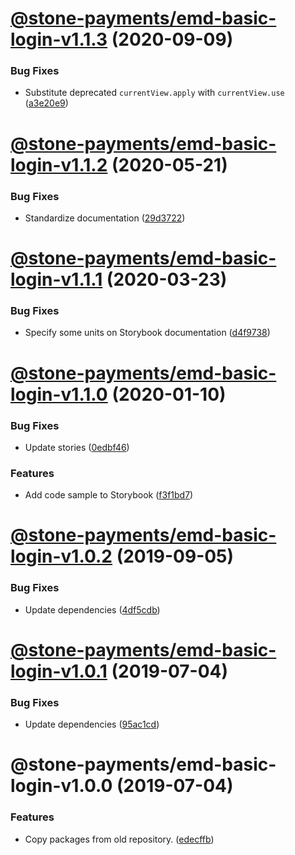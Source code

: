 # [@stone-payments/emd-basic-login-v1.1.3](https://github.com/stone-payments/emerald-web-framework/compare/@stone-payments/emd-basic-login-v1.1.2...@stone-payments/emd-basic-login-v1.1.3) (2020-09-09)


### Bug Fixes

* Substitute deprecated `currentView.apply` with `currentView.use` ([a3e20e9](https://github.com/stone-payments/emerald-web-framework/commit/a3e20e9ebbf3fc2935d538aabf3eb254912c16a0))

# [@stone-payments/emd-basic-login-v1.1.2](https://github.com/stone-payments/emerald-web-framework/compare/@stone-payments/emd-basic-login-v1.1.1...@stone-payments/emd-basic-login-v1.1.2) (2020-05-21)


### Bug Fixes

* Standardize documentation ([29d3722](https://github.com/stone-payments/emerald-web-framework/commit/29d3722f9dbe0607399cfefc2df1d80291ae3051))

# [@stone-payments/emd-basic-login-v1.1.1](https://github.com/stone-payments/emerald-web-framework/compare/@stone-payments/emd-basic-login-v1.1.0...@stone-payments/emd-basic-login-v1.1.1) (2020-03-23)


### Bug Fixes

* Specify some units on Storybook documentation ([d4f9738](https://github.com/stone-payments/emerald-web-framework/commit/d4f9738))

# [@stone-payments/emd-basic-login-v1.1.0](https://github.com/stone-payments/emerald-web-framework/compare/@stone-payments/emd-basic-login-v1.0.2...@stone-payments/emd-basic-login-v1.1.0) (2020-01-10)


### Bug Fixes

* Update stories ([0edbf46](https://github.com/stone-payments/emerald-web-framework/commit/0edbf46))


### Features

* Add code sample to Storybook ([f3f1bd7](https://github.com/stone-payments/emerald-web-framework/commit/f3f1bd7))

# [@stone-payments/emd-basic-login-v1.0.2](https://github.com/stone-payments/emerald-web-framework/compare/@stone-payments/emd-basic-login-v1.0.1...@stone-payments/emd-basic-login-v1.0.2) (2019-09-05)


### Bug Fixes

* Update dependencies ([4df5cdb](https://github.com/stone-payments/emerald-web-framework/commit/4df5cdb))

# [@stone-payments/emd-basic-login-v1.0.1](https://github.com/stone-payments/emerald-web-framework/compare/@stone-payments/emd-basic-login-v1.0.0...@stone-payments/emd-basic-login-v1.0.1) (2019-07-04)


### Bug Fixes

* Update dependencies ([95ac1cd](https://github.com/stone-payments/emerald-web-framework/commit/95ac1cd))

# @stone-payments/emd-basic-login-v1.0.0 (2019-07-04)


### Features

* Copy packages from old repository. ([edecffb](https://github.com/stone-payments/emerald-web-framework/commit/edecffb))
